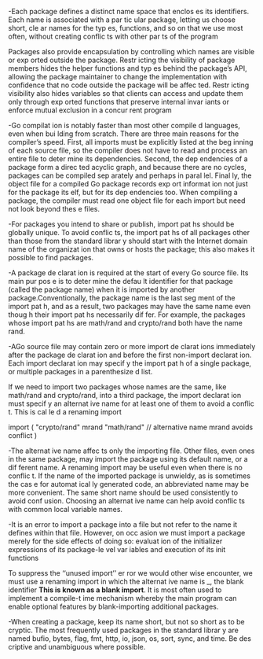 -Each package defines a distinct name space that enclos es its identifiers. Each name is associated
with a par tic ular package, letting us choose short, cle ar names for the typ es, functions,
and so on that we use most often, without creating conflic ts with other par ts of the program

Packages also provide encapsulation by controlling which names are visible or exp orted
outside the package. Restr icting the visibility of package members hides the helper functions
and typ es behind the package’s API, allowing the package maintainer to change the implementation
with confidence that no code outside the package will be affec ted. Restr icting visibility
also hides variables so that clients can access and update them only through exp orted functions
that preserve internal invar iants or enforce mutual exclusion in a concur rent program

-Go compilat ion is notably faster than most other compile d languages, even
when bui lding from scratch. There are three main reasons for the compiler’s speed. First, all
imports must be explicitly listed at the beg inning of each source file, so the compiler does not
have to read and process an entire file to deter mine its dependencies. Second, the dep endencies
of a package form a direc ted acyclic graph, and because there are no cycles, packages can
be compiled sep arately and perhaps in paral lel. Final ly, the object file for a compiled Go package
records exp ort informat ion not just for the package its elf, but for its dep endencies too.
When compiling a package, the compiler must read one object file for each import but need
not look beyond thes e files.

-For packages you intend to share or publish, import pat hs should be globally unique. To avoid
conflic ts, the import pat hs of all packages other than those from the standard librar y should
start with the Internet domain name of the organizat ion that owns or hosts the package; this
also makes it possible to find packages.

-A package de clarat ion is required at the start of every Go source file. Its main pur pos e is to
deter mine the defau lt identifier for that package (called the package name) when it is imported
by another package.Conventionally, the package name is the last seg ment of the import pat h, and as a result, two
packages may have the same name even thoug h their import pat hs necessarily dif fer. For
example, the packages whose import pat hs are math/rand and crypto/rand both have the
name rand.

-AGo source file may contain zero or more import de clarat ions immediately after the package
de clarat ion and before the first non-import declarat ion. Each import declarat ion may specif y
the import pat h of a single package, or multiple packages in a parenthesize d list.

If we need to import two packages whose names are the same, like math/rand and
crypto/rand, into a third package, the import declarat ion must specif y an alternat ive name
for at least one of them to avoid a conflic t. This is cal le d a renaming import

import (
"crypto/rand"
mrand "math/rand" // alternative name mrand avoids conflict
)

-The alternat ive name affec ts only the importing file. Other files, even ones in the same package,
may import the package using its default name, or a dif ferent name.
A renaming import may be useful even when there is no conflic t. If the name of the imported
package is unwieldy, as is sometimes the cas e for automat ical ly generated code, an abbreviated
name may be more convenient. The same short name should be used consistently to avoid
conf usion. Choosing an alternat ive name can help avoid conflic ts with common local variable
names.

-It is an error to import a package into a file but not refer to the name it defines within that file.
However, on occ asion we must import a package merely for the side effects of doing so: evaluat
ion of the initializer expressions of its package-le vel var iables and execution of its init functions

To suppress the ‘‘unused import’’ er ror we would other wise encounter, we must
use a renaming import in which the alternat ive name is _, the blank identifier
**This is known as a blank import**. It is most often used to implement a compile-t ime
mechanism whereby the main program can enable optional features by blank-importing additional
packages.

-When creating a package, keep its name short, but not so short as to be cryptic. The most
frequently used packages in the standard librar y are named bufio, bytes, flag, fmt, http, io,
json, os, sort, sync, and time.
Be des criptive and unambiguous where possible.


